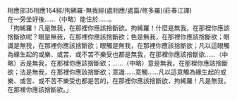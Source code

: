 相應部35相應164經/拘絺羅-無我經(處相應/處篇/修多羅)(莊春江譯)  
在一旁坐好後……（中略）能住於……。  
「拘絺羅！凡是無我，在那裡你應該捨斷欲。拘絺羅！什麼是無我，在那裡你應該捨斷欲呢？眼是無我，在那裡你應該捨斷欲；色是無我，在那裡你應該捨斷欲；眼識是無我，在那裡你應該捨斷欲；眼觸是無我，在那裡你應該捨斷欲；凡以這眼觸為緣生起的或樂、或苦、或不苦不樂受也都是無我，在那裡你應該捨斷欲……（中略）舌是無我，在那裡你應該捨斷欲；……（中略）意是無我，在那裡你應該捨斷欲；法是無我，在那裡你應該捨斷欲；意識……意觸……凡以這意觸為緣生起的或樂、或苦、或不苦不樂受也都是苦的，在那裡你應該捨斷欲，拘絺羅！凡是無我，在那裡你應該捨斷欲。」  
  
  
